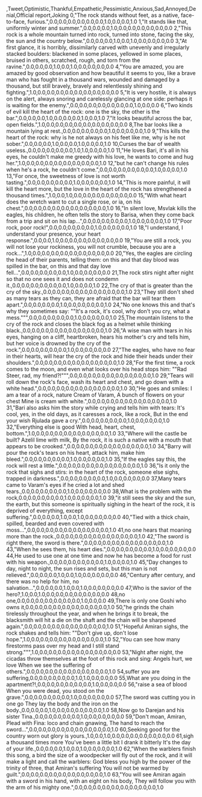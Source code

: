 ,Tweet,Optimistic,Thankful,Empathetic,Pessimistic,Anxious,Sad,Annoyed,Denial,Official report,Joking
0,"The rock stands without feet, as a native, face-to-face, furious.",0.0,0.0,0.0,0.0,0.0,0.0,1.0,0.0,0.0,1.0
1,"It stands like that, uniformly winter and summer.",0.0,0.0,0.0,1.0,0.0,0.0,0.0,0.0,0.0,0.0
2,"This rock is a whole mountain turned into rock, turned into stone, facing the sky, the sun and the country below.",0.0,0.0,0.0,1.0,0.0,1.0,0.0,0.0,0.0,0.0
3,"At first glance, it is horribly, dissimilarly carved with unevenly and irregularly stacked boulders: blackened in some places, yellowed in some places, bruised in others, scratched, rough, and torn from the ravine.",0.0,0.0,0.0,1.0,0.0,1.0,0.0,0.0,0.0,0.0
4,"You are amazed, you are amazed by good observation and how beautiful it seems to you, like a brave man who has fought in a thousand wars, wounded and damaged by a thousand, but still bravely, bravely and relentlessly shining and fighting.",1.0,0.0,0.0,0.0,0.0,0.0,0.0,0.0,0.0,0.0
5,"It is very hostile, it is always on the alert, always snoring and carelessly glancing at one side: perhaps it is waiting for the enemy.",0.0,0.0,0.0,0.0,0.0,0.0,0.0,1.0,0.0,0.0
6,"Two kinds of evil kill the heart of the rock: one is the sky, the other is the bar.",0.0,0.0,0.0,1.0,0.0,0.0,0.0,1.0,0.0,1.0
7,"It looks beautiful across the bar, open fields.",1.0,0.0,0.0,0.0,0.0,0.0,0.0,0.0,0.0,0.0
8,The bar looks like a mountain lying at rest.,0.0,0.0,0.0,0.0,0.0,1.0,0.0,0.0,0.0,1.0
9,"This kills the heart of the rock: why is he not always on his feet like me, why is he not sober.",0.0,0.0,0.0,1.0,0.0,0.0,1.0,0.0,0.0,1.0
10,Curses the bar of wealth useless.,0.0,0.0,0.0,0.0,0.0,1.0,1.0,0.0,0.0,1.0
11,"He loves Bari, it's all in his eyes, he couldn't make me greedy with his love, he wants to come and hug her.",1.0,0.0,0.0,0.0,0.0,0.0,0.0,0.0,0.0,1.0
12,"but he can't change his rules when he's a rock, he couldn't come.",0.0,0.0,0.0,0.0,0.0,0.0,1.0,0.0,0.0,1.0
13,"For once, the sweetness of love is not worth tasting.",0.0,0.0,0.0,0.0,0.0,1.0,0.0,0.0,0.0,1.0
14,"This is more painful, it will kill the heart more, but the love in the heart of the rock has strengthened a thousand times.",1.0,0.0,1.0,0.0,0.0,0.0,0.0,0.0,0.0,0.0
15,"With what heart does the wretch want to cut a single rose, or ia, on his chest.",0.0,0.0,0.0,0.0,0.0,0.0,0.0,0.0,0.0,1.0
16,"In silent love, Msvlak kills the eagles, his children, he often tells the story to Barisa, when they come back from a trip and sit on his lap...",0.0,0.0,0.0,0.0,0.0,1.0,0.0,0.0,0.0,1.0
17,"Poor rock, poor rock!",0.0,0.0,0.0,0.0,0.0,1.0,0.0,0.0,0.0,1.0
18,"I understand, I understand your presence, your heart response.",0.0,0.0,1.0,0.0,0.0,0.0,0.0,0.0,0.0,0.0
19,"You are still a rock, you will not lose your rockiness, you will not crumble, because you are a rock...",1.0,0.0,0.0,0.0,0.0,0.0,0.0,0.0,0.0,0.0
20,"Yes, the eagles are circling the head of their parents, telling them: on this and that day blood was spilled in the bar, on this and that day love fell...",0.0,0.0,0.0,0.0,0.0,1.0,0.0,0.0,0.0,0.0
21,The rock stirs night after night so that no one sees it and does not condemn it.,0.0,0.0,0.0,0.0,0.0,0.0,1.0,0.0,0.0,1.0
22,The cry of that is greater than the cry of the sky.,0.0,0.0,0.0,0.0,0.0,0.0,0.0,0.0,0.0,1.0
23,"They still don't shed as many tears as they can, they are afraid that the bar will tear them apart.",0.0,0.0,0.0,0.0,1.0,0.0,0.0,0.0,0.0,1.0
24,"No one knows this and that's why they sometimes say: ""It's a rock, it's cool, why don't you cry, what a mess.""",0.0,0.0,0.0,0.0,0.0,1.0,0.0,0.0,0.0,1.0
25,The mountain listens to the cry of the rock and closes the black fog as a helmet while thinking black.,0.0,0.0,0.0,0.0,0.0,0.0,0.0,0.0,0.0,1.0
26,"A wise man with tears in his eyes, hanging on a cliff, heartbroken, hears his mother's cry and tells him, but her voice is drowned by the cry of the rock.",0.0,0.0,0.0,0.0,0.0,1.0,0.0,0.0,0.0,0.0
27,"The eagles, who have no fear in their hearts, will hear the cry of the rock and hide their heads under their shoulders.",0.0,0.0,0.0,0.0,0.0,0.0,0.0,0.0,0.0,1.0
28,"For the first time, a rock comes to the moon, and even what looks over his head stops him: ""Rad Steer, rad, my friend?!""",0.0,0.0,0.0,0.0,0.0,0.0,0.0,0.0,0.0,1.0
29,"Tears will roll down the rock's face, wash its heart and chest, and go down with a white head.",0.0,0.0,0.0,0.0,0.0,0.0,0.0,0.0,0.0,1.0
30,"He goes and smiles: I am a tear of a rock, nature Cream of Varam, A bunch of flowers on your chest Mine is cream with white.",0.0,0.0,0.0,0.0,0.0,0.0,0.0,0.0,0.0,1.0
31,"Bari also asks him the story while crying and tells him with tears: It's cool, yes, in the old days, as it caresses a rock, like a rock, But in the end your wish Rjulada gave a cry.",0.0,0.0,0.0,0.0,0.0,1.0,0.0,0.0,0.0,1.0
32,"Everything else is good With head, heart, chest, bottom.",1.0,0.0,0.0,0.0,0.0,0.0,0.0,0.0,0.0,1.0
33,"Where will the castle be built? Azelil lime with milk, By the rock, it is such a native with a mouth that appears to be crooked.",0.0,0.0,0.0,0.0,0.0,0.0,0.0,0.0,0.0,1.0
34,"Barry will pour the rock's tears on his heart, attack him, make him bleed.",0.0,0.0,0.0,0.0,0.0,1.0,0.0,0.0,0.0,1.0
35,"If the eagles say this, the rock will rest a little.",0.0,0.0,0.0,0.0,0.0,0.0,0.0,0.0,0.0,1.0
36,"Is it only the rock that sighs and stirs: in the heart of the rock, someone else sighs, trapped in darkness.",0.0,0.0,0.0,0.0,0.0,1.0,0.0,0.0,0.0,0.0
37,Many tears came to Varam's eyes if he cried a lot and shed tears.,0.0,0.0,0.0,0.0,0.0,1.0,0.0,0.0,0.0,0.0
38,What is the problem with the rock,0.0,0.0,0.0,0.0,0.0,1.0,0.0,0.0,0.0,1.0
39,"it still sees the sky and the sun, the earth, but this someone is spiritually sighing in the heart of the rock, it is deprived of everything, except suffering.",0.0,0.0,0.0,1.0,0.0,1.0,0.0,0.0,0.0,0.0
40,"Tied with a thick chain, spilled, bearded and even covered with moss...",0.0,0.0,0.0,0.0,0.0,0.0,0.0,0.0,0.0,1.0
41,no one hears that moaning more than the rock.,0.0,0.0,0.0,0.0,0.0,0.0,0.0,0.0,0.0,1.0
42,"The sword is right there, the sword is there.",0.0,0.0,0.0,0.0,0.0,0.0,0.0,0.0,0.0,1.0
43,"When he sees them, his heart dies.",0.0,0.0,0.0,0.0,0.0,1.0,0.0,0.0,0.0,0.0
44,He used to use one at one time and now he has become a food for rust with his weapon.,0.0,0.0,0.0,0.0,0.0,0.0,1.0,0.0,0.0,1.0
45,"Day changes to day, night to night, the sun rises and sets, but this man is not relieved.",0.0,0.0,0.0,1.0,0.0,1.0,0.0,0.0,0.0,0.0
46,"Century after century, and there was no help for him, no salvation...",0.0,0.0,0.0,1.0,0.0,1.0,0.0,0.0,0.0,0.0
47,Who is the savior of the hero?,1.0,0.0,1.0,0.0,0.0,0.0,0.0,0.0,0.0,0.0
48,no one,0.0,0.0,0.0,0.0,0.0,0.0,0.0,1.0,0.0,0.0
49,There is only one Goshi who owns it,0.0,0.0,0.0,0.0,0.0,0.0,0.0,0.0,0.0,1.0
50,"he grinds the chain tirelessly throughout the year, and when he brings it to break, the blacksmith will hit a die on the shaft and the chain will be sharpened again.",0.0,0.0,0.0,0.0,0.0,0.0,0.0,0.0,0.0,1.0
51,"Hopeful Amiran sighs, the rock shakes and tells him: ""Don't give up, don't lose hope.",1.0,0.0,0.0,0.0,0.0,0.0,0.0,0.0,0.0,1.0
52,"You can see how many firestorms pass over my head and I still stand strong.""",1.0,0.0,0.0,0.0,0.0,0.0,0.0,0.0,0.0,0.0
53,"Night after night, the cicadas throw themselves at the foot of this rock and sing: Angels hurt, we love When we see the suffering of others.",0.0,0.0,0.0,0.0,0.0,0.0,0.0,0.0,0.0,1.0
54,suffer you are suffering,0.0,0.0,0.0,0.0,0.0,1.0,1.0,0.0,0.0,0.0
55,What are you doing in the apartment?!,0.0,0.0,0.0,0.0,0.0,0.0,1.0,0.0,0.0,0.0
56,"raise a sea of ​​blood When you were dead, you stood on the grave.",0.0,0.0,0.0,0.0,0.0,1.0,0.0,0.0,0.0,0.0
57,The sword was cutting you in one go They lay the body and the iron on the body.,0.0,0.0,0.0,1.0,0.0,0.0,0.0,0.0,0.0,1.0
58,Now go to Darejan and his sister Tina.,0.0,0.0,0.0,0.0,0.0,1.0,0.0,0.0,0.0,0.0
59,"Don't moan, Amiran, Plead with Fina: loco and chain gnawing, The hand to reach the sword...",0.0,0.0,0.0,0.0,0.0,0.0,0.0,0.0,0.0,1.0
60,Seeking good for the country worn out glory is yours.,1.0,0.0,1.0,0.0,0.0,0.0,0.0,0.0,0.0,0.0
61,sigh a thousand times more You've been a little bit I drank it bitterly It's the day of your life.,0.0,0.0,0.0,1.0,0.0,1.0,0.0,0.0,0.0,1.0
62,"When the warblers finish this song, a bird the size of a woodpecker will fly out of the rock, and it will make a light and call the warblers: God bless you high by the power of the trinity of three, that Amiran's suffering You will not be warmed by guilt.",0.0,0.0,0.0,0.0,0.0,0.0,0.0,0.0,0.0,1.0
63,"You will see Amiran again with a sword in his hand, with an eight on his body, They will follow you with the arm of his mighty one.",0.0,0.0,0.0,0.0,0.0,0.0,0.0,0.0,0.0,1.0
